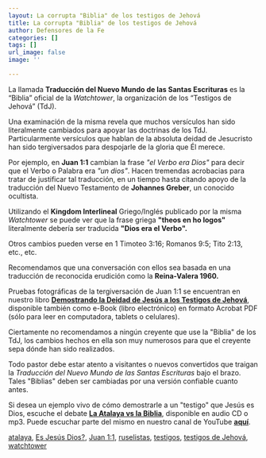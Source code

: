 ```yaml
---
layout: La corrupta "Biblia" de los testigos de Jehová
title: La corrupta "Biblia" de los testigos de Jehová
author: Defensores de la Fe
categories: []
tags: []
url_image: false
image: ''

---
```

La llamada **Traducción del Nuevo Mundo de las Santas Escrituras** es la “Biblia” oficial de la _Watchtower_, la organización de los “Testigos de Jehová” (TdJ).  
  
Una examinación de la misma revela que muchos versículos han sido literalmente cambiados para apoyar las doctrinas de los TdJ. Particularmente versículos que hablan de la absoluta deidad de Jesucristo han sido tergiversados para despojarle de la gloria que Él merece.  
  
Por ejemplo, en **Juan 1:1** cambian la frase _"el Verbo era Dios"_ para decir que el Verbo o Palabra era _"un dios"_. Hacen tremendas acrobacias para tratar de justificar tal traducción, en un tiempo hasta citando apoyo de la traducción del Nuevo Testamento de **Johannes Greber**, un conocido ocultista.  
  
Utilizando el **Kingdom Interlineal** Griego/Inglés publicado por la misma _Watchtower_ se puede ver que la frase griega **"theos en ho logos"** literalmente debería ser traducida **"Dios era el Verbo".**  
  
Otros cambios pueden verse en 1 Timoteo 3:16; Romanos 9:5; Tito 2:13, etc., etc.  
  
Recomendamos que una conversación con ellos sea basada en una traducción de reconocida erudición como la **Reina-Valera 1960.**  
  
Pruebas fotográficas de la tergiversación de Juan 1:1 se encuentran en nuestro libro [**Demostrando la Deidad de Jesús a los Testigos de Jehová**](https://recursosapostolicos.blogspot.com/2018/12/libro-demostrando-la-deidad-de-jesus.html), disponible también como e-Book (libro electrónico) en formato Acrobat PDF (sólo para leer en computadora, tablets o celulares).  
  
Ciertamente no recomendamos a ningún creyente que use la "Biblia" de los TdJ, los cambios hechos en ella son muy numerosos para que el creyente sepa dónde han sido realizados.  
  
Todo pastor debe estar atento a visitantes o nuevos convertidos que traigan la _Traducción del Nuevo Mundo de las Santas Escrituras_ bajo el brazo. Tales "Biblias" deben ser cambiadas por una versión confiable cuanto antes.  
  
Si desea un ejemplo vivo de cómo demostrarle a un "testigo" que Jesús es Dios, escuche el debate [**La Atalaya vs la Biblia**](https://recursosapostolicos.blogspot.com/2008/12/cd-testificando-los-testigos-de-jehova.html), disponible en audio CD o mp3. Puede escuchar parte del mismo en nuestro canal de YouTube [**aquí**](https://youtu.be/EF1Y0yBNI8U).  
  
[atalaya](http://defensoresdelafe.blogspot.com/search/label/atalaya), [Es Jesús Dios?](http://defensoresdelafe.blogspot.com/search/label/Es%20Jes%C3%BAs%20Dios%3F), [Juan 1:1](http://defensoresdelafe.blogspot.com/search/label/Juan%201%3A1), [ruselistas](http://defensoresdelafe.blogspot.com/search/label/ruselistas), [testigos](http://defensoresdelafe.blogspot.com/search/label/testigos), [testigos de Jehová](http://defensoresdelafe.blogspot.com/search/label/testigos%20de%20Jehov%C3%A1), [watchtower](http://defensoresdelafe.blogspot.com/search/label/watchtower)